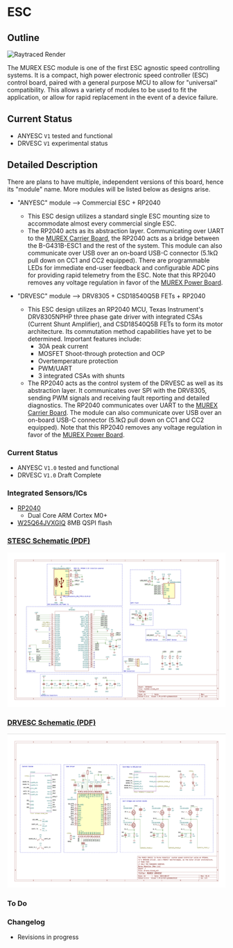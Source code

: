 # ESC

## Outline

![Raytraced Render](../../img/anyesc_v1_release.jpg)

The MUREX ESC module is one of the first ESC agnostic speed controlling systems. It is a compact, high power electronic speed controller (ESC) control board, paired with a general purpose MCU to allow for "universal" compatibility. This allows a variety of modules to be used to fit the application, or allow for rapid replacement in the event of a device failure.

## Current Status

- ANYESC `V1` tested and functional
- DRVESC `V1` experimental status

## Detailed Description

There are plans to have multiple, independent versions of this board, hence its "module" name. More modules will be listed below as designs arise.

- "ANYESC" module  ––>  Commercial ESC + RP2040
  - This ESC design utilizes a standard single ESC mounting size to accommodate almost every commercial single ESC.
  - The RP2040 acts as its abstraction layer. Communicating over UART to the [MUREX Carrier Board](./carrier.md), the RP2040 acts as a bridge between the B-G431B-ESC1 and the rest of the system. This module can also communicate over USB over an on-board USB-C connector (5.1kΩ pull down on CC1 and CC2 equipped). There are programmable LEDs for immediate end-user feedback and configurable ADC pins for providing rapid telemetry from the ESC. Note that this RP2040 removes any voltage regulation in favor of the [MUREX Power Board](./power.md).

- "DRVESC" module  ––>  DRV8305 + CSD18540Q5B FETs + RP2040
  - This ESC design utilizes an RP2040 MCU, Texas Instrument's DRV8305NPHP three phase gate driver with integrated CSAs (Current Shunt Amplifier), and CSD18540Q5B FETs to form its motor architecture. Its commutation method capabilities have yet to be determined. Important features include:
    - 30A peak current
    - MOSFET Shoot-through protection and OCP
    - Overtemperature protection
    - PWM/UART
    - 3 integrated CSAs with shunts
  - The RP2040 acts as the control system of the DRVESC as well as its abstraction layer. It communicates over SPI with the DRV8305, sending PWM signals and receiving fault reporting and detailed diagnostics. The RP2040 communicates over UART to the [MUREX Carrier Board](./carrier.md). The module can also communicate over USB over an on-board USB-C connector (5.1kΩ pull down on CC1 and CC2 equipped). Note that this RP2040 removes any voltage regulation in favor of the [MUREX Power Board](./power.md).

### Current Status

- ANYESC `V1.0` tested and functional
- DRVESC `V1.0` Draft Complete

### Integrated Sensors/ICs

- [RP2040](https://datasheets.raspberrypi.com/rp2040/rp2040-datasheet.pdf)
  - Dual Core ARM Cortex M0+
- [W25Q64JVXGIQ](https://www.winbond.com/resource-files/W25Q64JV%20RevK%2003102021%20Plus.pdf) 8MB QSPI flash

### [STESC Schematic (PDF)](/pdf/schematics/stesc_v1.0_schematic.pdf)

![Schematic Preview](../../img/stesc_schematic_preview.png)

### [DRVESC Schematic (PDF)](/pdf/schematics/drvesc_v1.0_schematic.pdf)

![Schematic Preview](../../img/drvesc_schematic_preview.png)

### To Do

### Changelog

- Revisions in progress
